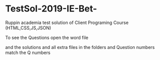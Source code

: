 # TestSol-2019-IE-Bet-

Ruppin academia test solution of Client Programing Course  (HTML,CSS,JS,JSON)

To see the Questions open the word file

and the solutions and all extra files in the folders and Question numbers match the Q numbers

